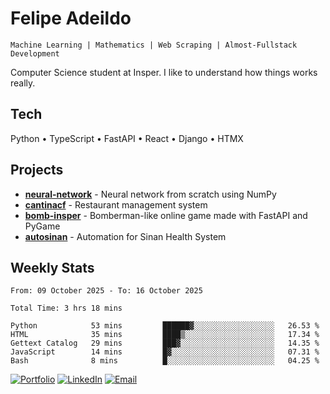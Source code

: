 # Felipe Adeildo

```
Machine Learning | Mathematics | Web Scraping | Almost-Fullstack Development
```

Computer Science student at Insper. I like to understand how things works really.

## Tech
Python • TypeScript • FastAPI • React • Django • HTMX

## Projects
- **[neural-network](https://github.com/felipeadeildo/neural-network)** - Neural network from scratch using NumPy
- **[cantinacf](https://github.com/felipeadeildo/cantinacf)** - Restaurant management system
- **[bomb-insper](https://github.com/insper-dev/bomb)** - Bomberman-like online game made with FastAPI and PyGame 
- **[autosinan](https://github.com/felipeadeildo/autosinan)** - Automation for Sinan Health System

## Weekly Stats
<!--START_SECTION:waka-->

```ansi
From: 09 October 2025 - To: 16 October 2025

Total Time: 3 hrs 18 mins

Python            53 mins         ██████▓░░░░░░░░░░░░░░░░░░   26.53 %
HTML              35 mins         ████▒░░░░░░░░░░░░░░░░░░░░   17.34 %
Gettext Catalog   29 mins         ███▓░░░░░░░░░░░░░░░░░░░░░   14.35 %
JavaScript        14 mins         █▓░░░░░░░░░░░░░░░░░░░░░░░   07.31 %
Bash              8 mins          █░░░░░░░░░░░░░░░░░░░░░░░░   04.25 %
```

<!--END_SECTION:waka-->

[![Portfolio](https://img.shields.io/badge/felipeadeildo.com-FF6B6B?style=flat-square&logo=firefox&logoColor=white)](https://felipeadeildo.com)
[![LinkedIn](https://img.shields.io/badge/LinkedIn-0077B5?style=flat-square&logo=linkedin&logoColor=white)](https://linkedin.com/in/felipeadeildo)
[![Email](https://img.shields.io/badge/Email-D14836?style=flat-square&logo=gmail&logoColor=white)](mailto:contato@felipeadeildo.com)
